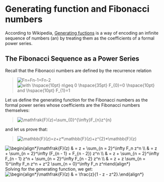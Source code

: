 # Generating function and Fibonacci numbers

According to Wikipedia, [Generating fuctions](https://en.wikipedia.org/wiki/Generating_function) is a way of encoding an infinite sequence of numbers (an) by treating them as the coefficients of a formal power series.

## The Fibonacci Sequence as a Power Series

Recall that the Fibonacci numbers are defined by the recurrence relation <br>
><img src="https://latex.codecogs.com/svg.image?F_{n}=F_{n-1}&plus;F_{n-2}" title="Fn=Fn-1+Fn-2" />
><img src="https://latex.codecogs.com/svg.image?with&space;\hspace{10pt}&space;n\geq&space;0&space;\hspace{35pt}&space;F_{0}=0&space;\hspace{10pt}&space;and&space;\hspace{10pt}&space;F_{1}=1" title="with \hspace{10pt} n\geq 0 \hspace{35pt} F_{0}=0 \hspace{10pt} and \hspace{10pt} F_{1}=1" />

Let us define the generating function for the Fibonacci numbers as the formal power series whose coefficients are the Fibonacci numbers themselves:
><img src="https://latex.codecogs.com/svg.image?\mathfrak{F}(z)=\sum_{0}^{\infty}F_{n}z^{n}" title="\mathfrak{F}(z)=\sum_{0}^{\infty}F_{n}z^{n}" />
and let us prove that: 
><img src="https://latex.codecogs.com/svg.image?\mathfrak{F}(z)=z&plus;z\mathfrak{F}(z)&plus;z^{2}\mathfrak{F}(z)" title="\mathbb{F}(z)=z+z*\mathbb{F}(z)+z^{2}*\mathbb{F}(z)" />
<img src="https://latex.codecogs.com/svg.image?\begin{align*}\mathfrak{F}(z)&space;&space;&space;&space;&&space;=&space;z&space;&plus;&space;\sum_{n&space;=&space;2}^\infty&space;F_n&space;z^n&space;\\&space;&space;&space;&space;&&space;=&space;z&space;&plus;&space;\sum_{n&space;=&space;2}^\infty&space;(F_{n&space;-&space;1}&space;&plus;&space;F_{n&space;-&space;2})&space;z^n&space;\\&space;&space;&space;&space;&&space;=&space;z&space;&plus;&space;\sum_{n&space;=&space;2}^\infty&space;F_{n&space;-&space;1}&space;z^n&space;&plus;&space;\sum_{n&space;=&space;2}^\infty&space;F_{n&space;-&space;2}&space;z^n&space;\\&space;&space;&space;&space;&&space;=&space;z&space;&plus;&space;z&space;\sum_{n&space;=&space;1}^\infty&space;F_n&space;z^n&space;&plus;&space;z^2&space;\sum_{n&space;=&space;0}^\infty&space;F_n&space;z^n\end{align*}" title="\begin{align*}\mathfrak{F}(z) & = z + \sum_{n = 2}^\infty F_n z^n \\ & = z + \sum_{n = 2}^\infty (F_{n - 1} + F_{n - 2}) z^n \\ & = z + \sum_{n = 2}^\infty F_{n - 1} z^n + \sum_{n = 2}^\infty F_{n - 2} z^n \\ & = z + z \sum_{n = 1}^\infty F_n z^n + z^2 \sum_{n = 0}^\infty F_n z^n\end{align*}" />
Solving for the generating function, we get:
<img src="https://latex.codecogs.com/svg.image?\begin{align*}\mathfrak{F}(z)&space;&space;&space;&space;&&space;=&space;\frac{z}{1&space;-&space;z&space;-&space;z^2}.\end{align*}" title="\begin{align*}\mathfrak{F}(z) & = \frac{z}{1 - z - z^2}.\end{align*}" />
